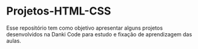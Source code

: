 # Projetos-HTML-CSS

 Esse repositório tem como objetivo apresentar alguns projetos desenvolvidos na Danki Code para estudo e fixação de aprendizagem das aulas.
